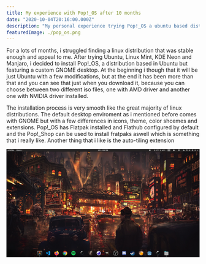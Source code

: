 ```yaml
---
title: My experience with Pop!_OS after 10 months
date: "2020-10-04T20:16:00.000Z"
description: "My personal experience trying Pop!_OS a ubuntu based distribution created by System76."
featuredImage: ./pop_os.png
---
```


For a lots of months, i struggled finding a linux distribution that was stable enough and appeal to me. After trying Ubuntu, Linux Mint, KDE Neon and Manjaro, i decided to install Pop!\_OS, a distribution based in Ubuntu but featuring a custom GNOME desktop.
At the beginning i though that it will be just Ubuntu with a few modifications, but at the end it has been more than that and you can see that just when you download it, because you can choose between two different iso files, one with AMD driver and another one with NVIDIA driver installed.

The installation process is very smooth like the great majority of linux distributions. The default desktop enviroment as i mentioned before comes with GNOME but with a few differences in icons, theme, color shcemes and extensions.
Pop!\_OS has Flatpak installed and Flathub configured by default and the Pop!\_Shop can be used to install fratpaks aswell which is something that i really like.
Another thing that i like is the auto-tiling extension

![My desktop](my-desktop.png)
